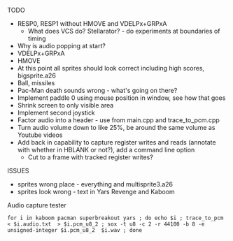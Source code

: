 TODO
* RESP0, RESP1 without HMOVE and VDELPx+GRPxA
  * What does VCS do?  Stellarator? - do experiments at boundaries of timing
* Why is audio popping at start?
* VDELPx+GRPxA
* HMOVE
* At this point all sprites should look correct including high scores, bigsprite.a26
* Ball, missiles
* Pac-Man death sounds wrong - what's going on there?
* Implement paddle 0 using mouse position in window, see how that goes
* Shrink screen to only visible area
* Implement second joystick
* Factor audio into a header - use from main.cpp and trace_to_pcm.cpp
* Turn audio volume down to like 25%, be around the same volume as Youtube videos
* Add back in capability to capture register writes and reads (annotate with whether in HBLANK or not?), add a command line option
  * Cut to a frame with tracked register writes?


ISSUES
* sprites wrong place - everything and multisprite3.a26
* sprites look wrong - text in Yars Revenge and Kaboom

Audio capture tester

```
for i in kaboom pacman superbreakout yars ; do echo $i ; trace_to_pcm < $i.audio.txt  > $i.pcm_u8_2 ; sox -t u8 -c 2 -r 44100 -b 8 -e unsigned-integer $i.pcm_u8_2  $i.wav ; done
```

